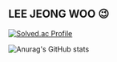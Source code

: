 ## LEE JEONG WOO 😉
[![Solved.ac Profile](http://mazassumnida.wtf/api/v2/generate_badge?boj=kl45678)](https://solved.ac/kl45678/)

![Anurag's GitHub stats](https://github-readme-stats.vercel.app/api?username=browniesss&show_icons=true&theme=radical)
<!--
**browniesss/browniesss** is a ✨ _special_ ✨ repository because its `README.md` (this file) appears on your GitHub profile.

Here are some ideas to get you started:

- 🔭 I’m currently working on ...
- 🌱 I’m currently learning ...
- 👯 I’m looking to collaborate on ...
- 🤔 I’m looking for help with ...
- 💬 Ask me about ...
- 📫 How to reach me: ...
- 😄 Pronouns: ...
- ⚡ Fun fact: ...
-->
